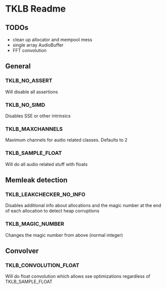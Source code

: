 # TKLB Readme

## TODOs
- clean up allocator and mempool mess
- single array AudioBuffer
- FFT convolution



## General

### TKLB_NO_ASSERT
Will disable all assertions

### TKLB_NO_SIMD
Disables SSE or other intrinsics

### TKLB_MAXCHANNELS
Maximum channels for audio related classes. Defaults to 2

### TKLB_SAMPLE_FLOAT
Will do all audio related stuff with floats

## Memleak detection
### TKLB_LEAKCHECKER_NO_INFO
Disables additional info about allocations and the magic number at the end of each allocation to detect heap corruptions

### TKLB_MAGIC_NUMBER
Changes the magic number from above (normal integer)

## Convolver

### TKLB_CONVOLUTION_FLOAT
Will do float convolution which allows sse optimizations regardless of TKLB_SAMPLE_FLOAT
